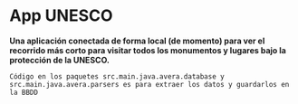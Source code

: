 # App UNESCO
**Una aplicación conectada de forma local (de momento) para ver el recorrido más corto para visitar todos los monumentos y lugares bajo la protección de la UNESCO.**

```
Código en los paquetes src.main.java.avera.database y src.main.java.avera.parsers es para extraer los datos y guardarlos en la BBDD
```